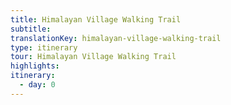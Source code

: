 ```yaml
---
title: Himalayan Village Walking Trail
subtitle: 
translationKey: himalayan-village-walking-trail
type: itinerary
tour: Himalayan Village Walking Trail
highlights: 
itinerary: 
  - day: 0
---
```

